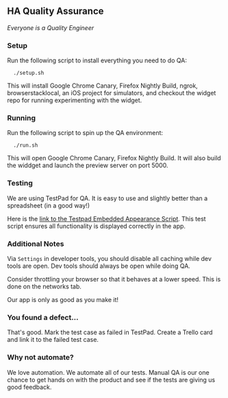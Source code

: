 ## HA Quality Assurance

*Everyone is a Quality Engineer*

### Setup

Run the following script to install everything you need to do QA:
```
  ./setup.sh
```

This will install Google Chrome Canary, Firefox Nightly Build, ngrok, browserstacklocal, an iOS project for simulators, and checkout the widget repo for running experimenting with the widget.

### Running

Run the following script to spin up the QA environment:
```
  ./run.sh
```

This will open Google Chrome Canary, Firefox Nightly Build.  It will also build the widdget and launch the preview server on port 5000.

### Testing

We are using TestPad for QA.  It is easy to use and slightly better than a spreadsheet (in a good way!)

Here is the [link to the Testpad Embedded Appearance Script](https://humanagency.ontestpad.com/script/5#165/1/).  This test script ensures all functionality is displayed correctly in the app.

### Additional Notes

Via `Settings` in developer tools, you should disable all caching while dev tools are open.  Dev tools should always be open while doing QA.

Consider throttling your browser so that it behaves at a lower speed.  This is done on the networks tab.

Our app is only as good as you make it!

### You found a defect...

That's good.  Mark the test case as failed in TestPad.  Create a Trello card and link it to the failed test case.

### Why not automate?

We love automation.  We automate all of our tests.  Manual QA is our one chance to get hands on with the product and see if the tests are giving us good feedback.
